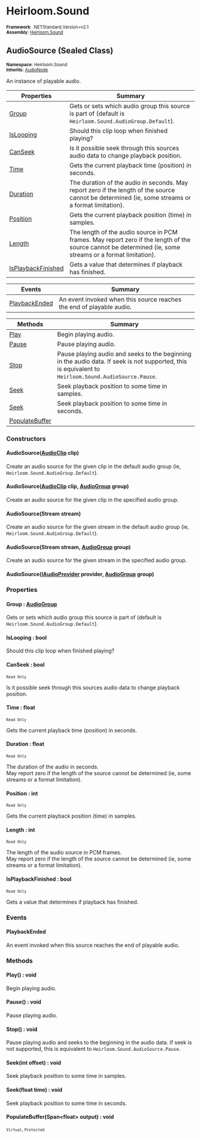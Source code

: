 # Heirloom.Sound

<small>**Framework**: .NETStandard,Version=v2.1</small>  
<small>**Assembly**: [Heirloom.Sound](../Heirloom.Sound/Heirloom.Sound.md)</small>  

## AudioSource (Sealed Class)
<small>**Namespace**: Heirloom.Sound</sub></small>  
<small>**Inherits**: [AudioNode](Heirloom.Sound.AudioNode.md)</small>  

An instance of playable audio.

| Properties                         | Summary                                                                                                                                                   |
|------------------------------------|-----------------------------------------------------------------------------------------------------------------------------------------------------------|
| [Group](#GRO12D88E27)              | Gets or sets which audio group this source is part of (default is `Heirloom.Sound.AudioGroup.Default`).                                                   |
| [IsLooping](#ISLBA98A384)          | Should this clip loop when finished playing?                                                                                                              |
| [CanSeek](#CAN2744B0C0)            | Is it possible seek through this sources audio data to change playback position.                                                                          |
| [Time](#TIM9C9392A9)               | Gets the current playback time (position) in seconds.                                                                                                     |
| [Duration](#DURAF856856)           | The duration of the audio in seconds. May report zero if the length of the source cannot be determined (ie, some streams or a format limitation).         |
| [Position](#POSF46C3C91)           | Gets the current playback position (time) in samples.                                                                                                     |
| [Length](#LEN6B366D7E)             | The length of the audio source in PCM frames. May report zero if the length of the source cannot be determined (ie, some streams or a format limitation). |
| [IsPlaybackFinished](#ISPD02EF1FB) | Gets a value that determines if playback has finished.                                                                                                    |

| Events                        | Summary                                                              |
|-------------------------------|----------------------------------------------------------------------|
| [PlaybackEnded](#PLA38F157E5) | An event invoked when this source reaches the end of playable audio. |

| Methods                        | Summary                                                                                                                                               |
|--------------------------------|-------------------------------------------------------------------------------------------------------------------------------------------------------|
| [Play](#PLA2D77C0A3)           | Begin playing audio.                                                                                                                                  |
| [Pause](#PAUC78D044D)          | Pause playing audio.                                                                                                                                  |
| [Stop](#STO4AE17E3B)           | Pause playing audio and seeks to the beginning in the audio data. If seek is not supported, this is equivalent to `Heirloom.Sound.AudioSource.Pause`. |
| [Seek](#SEEEF91C34D)           | Seek playback position to some time in samples.                                                                                                       |
| [Seek](#SEE3F393E40)           | Seek playback position to some time in seconds.                                                                                                       |
| [PopulateBuffer](#POP1F4E4746) |                                                                                                                                                       |

### Constructors

#### AudioSource([AudioClip](Heirloom.Sound.AudioClip.md) clip)

Create an audio source for the given clip in the default audio group (ie, `Heirloom.Sound.AudioGroup.Default`).

#### AudioSource([AudioClip](Heirloom.Sound.AudioClip.md) clip, [AudioGroup](Heirloom.Sound.AudioGroup.md) group)

Create an audio source for the given clip in the specified audio group.

#### AudioSource(Stream stream)

Create an audio source for the given stream in the default audio group (ie, `Heirloom.Sound.AudioGroup.Default`).

#### AudioSource(Stream stream, [AudioGroup](Heirloom.Sound.AudioGroup.md) group)

Create an audio source for the given stream in the specified audio group.

#### AudioSource([IAudioProvider](Heirloom.Sound.IAudioProvider.md) provider, [AudioGroup](Heirloom.Sound.AudioGroup.md) group)

### Properties

#### <a name="GRO12D88E27"></a>Group : [AudioGroup](Heirloom.Sound.AudioGroup.md)


Gets or sets which audio group this source is part of (default is `Heirloom.Sound.AudioGroup.Default`).

#### <a name="ISLBA98A384"></a>IsLooping : bool


Should this clip loop when finished playing?

#### <a name="CAN2744B0C0"></a>CanSeek : bool

<small>`Read Only`</small>

Is it possible seek through this sources audio data to change playback position.

#### <a name="TIM9C9392A9"></a>Time : float

<small>`Read Only`</small>

Gets the current playback time (position) in seconds.

#### <a name="DURAF856856"></a>Duration : float

<small>`Read Only`</small>

The duration of the audio in seconds.   
 May report zero if the length of the source cannot be determined (ie, some streams or a format limitation).

#### <a name="POSF46C3C91"></a>Position : int

<small>`Read Only`</small>

Gets the current playback position (time) in samples.

#### <a name="LEN6B366D7E"></a>Length : int

<small>`Read Only`</small>

The length of the audio source in PCM frames.   
 May report zero if the length of the source cannot be determined (ie, some streams or a format limitation).

#### <a name="ISPD02EF1FB"></a>IsPlaybackFinished : bool

<small>`Read Only`</small>

Gets a value that determines if playback has finished.

### Events

#### PlaybackEnded

An event invoked when this source reaches the end of playable audio.
### Methods

#### <a name="PLA2D77C0A3"></a>Play() : void

Begin playing audio.

#### <a name="PAUC78D044D"></a>Pause() : void

Pause playing audio.

#### <a name="STO4AE17E3B"></a>Stop() : void

Pause playing audio and seeks to the beginning in the audio data. If seek is not supported, this is equivalent to `Heirloom.Sound.AudioSource.Pause`.

#### <a name="SEEEF91C34D"></a>Seek(int offset) : void

Seek playback position to some time in samples.


#### <a name="SEE3F393E40"></a>Seek(float time) : void

Seek playback position to some time in seconds.


#### <a name="POP1F4E4746"></a>PopulateBuffer(Span\<float> output) : void
<small>`Virtual`, `Protected`</small>


